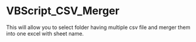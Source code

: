# VBScript_CSV_Merger
This will allow you to select folder having multiple csv file and merger them into one excel with sheet name.
